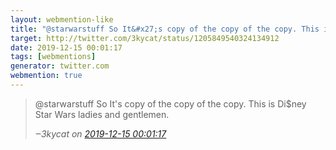 ```yaml
---
layout: webmention-like
title: "@starwarstuff So It&#x27;s copy of the copy of the copy. This is Di$ney Star Wars ladies and gentlemen."
target: http://twitter.com/3kycat/status/1205849540324134912
date: 2019-12-15 00:01:17
tags: [webmentions]
generator: twitter.com
webmention: true
---
```




<blockquote class="external-citation">
  <p>
    @starwarstuff So It&#x27;s copy of the copy of the copy. This is Di$ney Star Wars ladies and gentlemen.
  </p>
  <cite>‒<span class="p-author p-name">3kycat</span>
    on
    <a href="http://twitter.com/3kycat/status/1205849540324134912" rel="external nofollow" target="_blank">2019-12-15 00:01:17</a>
  </cite>
</blockquote>



